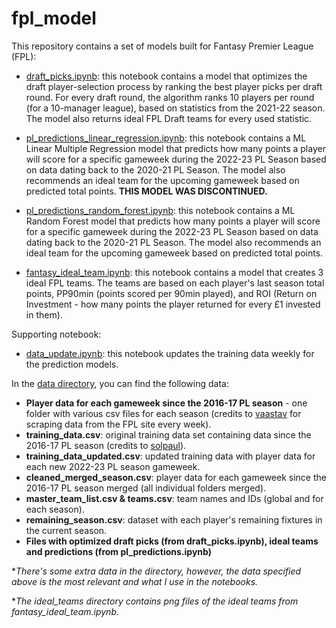 # fpl_model

This repository contains a set of models built for Fantasy Premier League (FPL):
- [draft_picks.ipynb](https://github.com/amirgrunhaus/fpl_model/blob/main/draft_picks.ipynb): this notebook contains a model that optimizes the draft player-selection process by ranking the best player picks per draft round. For every draft round, the algorithm ranks 10 players per round (for a 10-manager league), based on statistics from the 2021-22 season. The model also returns ideal FPL Draft teams for every used statistic.

- [pl_predictions_linear_regression.ipynb](https://github.com/amirgrunhaus/fpl_model/blob/main/pl_predictions_linear_regression.ipynb): this notebook contains a ML Linear Multiple Regression model that predicts how many points a player will score for a specific gameweek during the 2022-23 PL Season based on data dating back to the 2020-21 PL Season. The model also recommends an ideal team for the upcoming gameweek based on predicted total points. **THIS MODEL WAS DISCONTINUED.**

- [pl_predictions_random_forest.ipynb](https://github.com/amirgrunhaus/fpl_model/blob/main/pl_predictions_random_forest.ipynb): this notebook contains a ML Random Forest model that predicts how many points a player will score for a specific gameweek during the 2022-23 PL Season based on data dating back to the 2020-21 PL Season. The model also recommends an ideal team for the upcoming gameweek based on predicted total points.

- [fantasy_ideal_team.ipynb](https://github.com/amirgrunhaus/fpl_model/blob/main/fantasy_ideal_team.ipynb): this notebook contains a model that creates 3 ideal FPL teams. The teams are based on each player's last season total points, PP90min (points scored per 90min played), and ROI (Return on Investment - how many points the player returned for every £1 invested in them). 

Supporting notebook:
- [data_update.ipynb](https://github.com/amirgrunhaus/fpl_model/blob/main/data_update.ipynb): this notebook updates the training data weekly for the prediction models. 

In the [data directory](https://github.com/amirgrunhaus/fpl_model/tree/main/Data), you can find the following data:
- **Player data for each gameweek since the 2016-17 PL season** - one folder with various csv files for each season (credits to [vaastav](https://github.com/vaastav/Fantasy-Premier-League) for scraping data from the FPL site every week).
- **training_data.csv**: original training data set containing data since the 2016-17 PL season (credits to [solpaul](https://github.com/solpaul/fpl-prediction)).
- **training_data_updated.csv**: updated training data with player data for each new 2022-23 PL season gameweek.
- **cleaned_merged_season.csv**: player data for each gameweek since the 2016-17 PL season merged (all individual folders merged).
- **master_team_list.csv & teams.csv**: team names and IDs (global and for each season).
- **remaining_season.csv**: dataset with each player's remaining fixtures in the current season.
- **Files with optimized draft picks (from draft_picks.ipynb), ideal teams and predictions (from pl_predictions.ipynb)**

**There's some extra data in the directory, however, the data specified above is the most relevant and what I use in the notebooks.*

**The ideal_teams directory contains png files of the ideal teams from fantasy_ideal_team.ipynb.*

